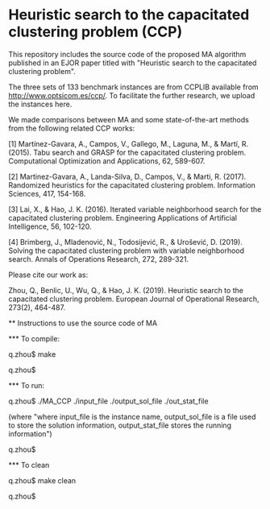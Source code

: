 # Heuristic search to the capacitated clustering problem (CCP)
This repository includes the source code of the proposed MA algorithm published in an EJOR paper titled with "Heuristic search to the capacitated clustering problem".

The three sets of 133 benchmark instances are from CCPLIB available from http://www.optsicom.es/ccp/. To facilitate the further research, we upload the instances here.

We made comparisons between MA and some state-of-the-art methods from the following related CCP works:

[1] Martínez-Gavara, A., Campos, V., Gallego, M., Laguna, M., & Martí, R. (2015). Tabu search and GRASP for the capacitated clustering problem. Computational Optimization and Applications, 62, 589-607.

[2] Martinez-Gavara, A., Landa-Silva, D., Campos, V., & Marti, R. (2017). Randomized heuristics for the capacitated clustering problem. Information Sciences, 417, 154-168.

[3] Lai, X., & Hao, J. K. (2016). Iterated variable neighborhood search for the capacitated clustering problem. Engineering Applications of Artificial Intelligence, 56, 102-120.

[4] Brimberg, J., Mladenović, N., Todosijević, R., & Urošević, D. (2019). Solving the capacitated clustering problem with variable neighborhood search. Annals of Operations Research, 272, 289-321.

Please cite our work as:

Zhou, Q., Benlic, U., Wu, Q., & Hao, J. K. (2019). Heuristic search to the capacitated clustering problem. European Journal of Operational Research, 273(2), 464-487.

** Instructions to use the source code of MA

*** To compile:

q.zhou$ make

q.zhou$

*** To run:

q.zhou$ ./MA_CCP ./input_file ./output_sol_file ./out_stat_file

(where "where input_file is the instance name, output_sol_file is a file used to store the solution information, output_stat_file stores the running information")

q.zhou$

*** To clean

q.zhou$ make clean

q.zhou$

